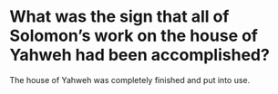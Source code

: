 # What was the sign that all of Solomon’s work on the house of Yahweh had been accomplished?

The house of Yahweh was completely finished and put into use.
